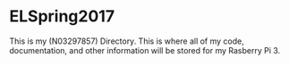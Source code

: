 # ELSpring2017
This is my (N03297857) Directory. This is where all of my code, documentation, and other information will be stored for my Rasberry Pi 3.
